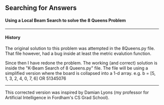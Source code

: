 ## Searching for Answers

#### Using a Local Beam Search to solve the 8 Queens Problem

-----

#### History
The original solution to this problem was attempted in the 8Queens.py file. That file however, had a bug inside at least the metric evalution function.

Since then I have redone the problem. The working (and correct) solution is inside the "K-Beam Search of 8 Queens.py" file.
The file will be using a simplified version where the board is collapsed into a 1-d array. e.g. b = [5, 1, 3, 2, 4, 0, 7, 6] OR 51345076

-----

This corrected version was inspired by Damian Lyons (my professor for Artificial Intelligence in Fordham's CS Grad School).
